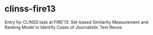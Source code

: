 clinss-fire13
=============

Entry for CL!NSS task at FIRE'13: Set-based Similarity Measurement and Ranking Model to Identify Cases of Journalistic Text Reuse.
